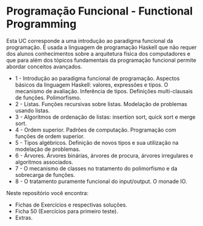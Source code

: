 # Programação Funcional - Functional Programming

Esta UC corresponde a uma introdução ao paradigma funcional da programação. É usada a linguagem de programação Haskell que não requer dos alunos conhecimentos sobre a arquitetura física dos computadores e que para além dos tópicos fundamentais da programação funcional permite abordar conceitos avançados.

* 1 - Introdução ao paradigma funcional de programação. Aspectos básicos da linguagem Haskell: valores, expressões e tipos. O mecanismo de avaliação. Inferência de tipos. Definições multi-clausais de funções. Polimorfismo.
* 2 - Listas. Funções recursivas sobre listas. Modelação de problemas usando listas.
* 3 - Algoritmos de ordenação de listas: insertion sort, quick sort e merge sort.
* 4 - Ordem superior. Padrões de computação. Programação com funções de ordem superior.
* 5 - Tipos algébricos. Definição de novos tipos e sua utilização na modelação de problemas.
* 6 - Árvores. Árvores binárias, árvores de procura, árvores irregulares e algoritmos associados.
* 7 - O mecanismo de classes no tratamento do polimorfismo e da sobrecarga de funções.
* 8 - O tratamento puramente funcional do input/output. O monade IO.

Neste repositório você encontra:

* Fichas de Exercícios e respectivas soluções.
* Ficha 50 (Exercícios para primeiro teste).
* Extras.
